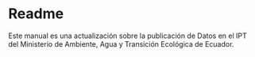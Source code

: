 # Readme

Este manual es una actualización sobre la publicación de Datos en el IPT del Ministerio de Ambiente, Agua y Transición Ecológica de Ecuador.&#x20;

